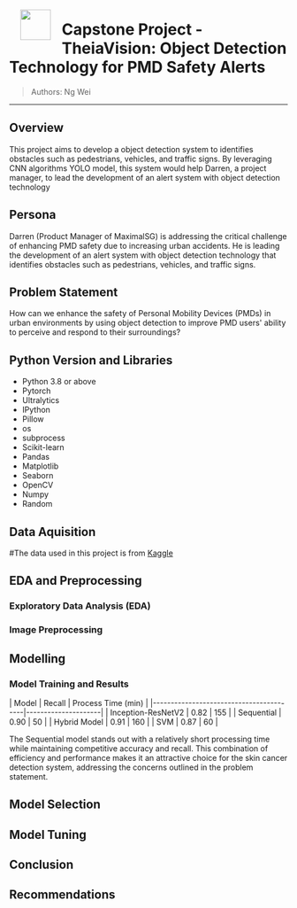 <img src="http://imgur.com/1ZcRyrc.png" style="float: left; margin: 20px; height: 55px">

# Capstone Project - TheiaVision: Object Detection Technology for PMD Safety Alerts

> Authors: Ng Wei

---

## Overview

This project aims to develop a object detection system to identifies obstacles such as pedestrians, vehicles, and traffic signs. By leveraging CNN algorithms YOLO model, this system would help Darren, a project manager, to lead the development of an alert system with object detection technology

## Persona

Darren (Product Manager of MaximalSG) is addressing the critical challenge of enhancing PMD safety due to increasing urban accidents. He is leading the development of an alert system with object detection technology that identifies obstacles such as pedestrians, vehicles, and traffic signs.


## Problem Statement

How can we enhance the safety of Personal Mobility Devices (PMDs) in urban environments by using object detection to improve PMD users' ability to perceive and respond to their surroundings?

## Python Version and Libraries

- Python 3.8 or above
- Pytorch
- Ultralytics
- IPython
- Pillow
- os
- subprocess
- Scikit-learn
- Pandas
- Matplotlib
- Seaborn
- OpenCV
- Numpy
- Random

## Data Aquisition

#The data used in this project is from [Kaggle](https://www.kaggle.com/datasets/bhaveshmittal/melanoma-cancer-dataset/data)

## EDA and Preprocessing


### Exploratory Data Analysis (EDA)


### Image Preprocessing


## Modelling



### Model Training and Results

| Model                  | Recall | Process Time (min) |
|-----------------------------------------|---------------------|
| Inception-ResNetV2          |  0.82  |       155           |
| Sequential              |  0.90  |       50            |
| Hybrid Model             |  0.91  |       160           |
| SVM                    |  0.87  |       60            |

The Sequential model stands out with a relatively short processing time while maintaining competitive accuracy and recall. This combination of efficiency and performance makes it an attractive choice for the skin cancer detection system, addressing the concerns outlined in the problem statement.

## Model Selection



## Model Tuning


## Conclusion



## Recommendations



